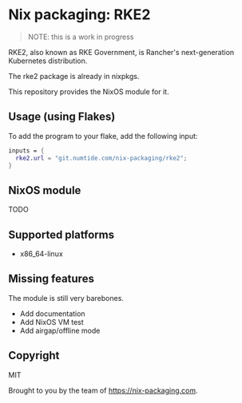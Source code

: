 # Nix packaging: RKE2

> NOTE: this is a work in progress

RKE2, also known as RKE Government, is Rancher's next-generation Kubernetes distribution.

The rke2 package is already in nixpkgs. 

This repository provides the NixOS module for it.

## Usage (using Flakes)

To add the program to your flake, add the following input:

```nix
inputs = {
  rke2.url = "git.numtide.com/nix-packaging/rke2";
}
```

## NixOS module

TODO

## Supported platforms

* x86_64-linux

## Missing features

The module is still very barebones.

* Add documentation
* Add NixOS VM test
* Add airgap/offline mode

## Copyright

MIT

Brought to you by the team of <https://nix-packaging.com>.

